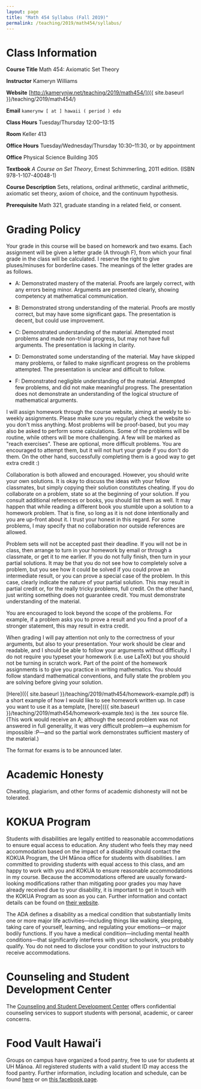 ```yaml
---
layout: page
title: "Math 454 Syllabus (Fall 2019)"
permalink: /teaching/2019/math454/syllabus/
---
```


Class Information
=====

**Course Title** Math 454: Axiomatic Set Theory

**Instructor** Kameryn Williams

**Website** [http://kamerynjw.net/teaching/2019/math454/]({{ site.baseurl }}/teaching/2019/math454/)

**Email** `kamerynw [ at ] hawaii ( period ) edu`

**Class Hours** Tuesday/Thursday 12:00–13:15

**Room** Keller 413

**Office Hours** Tuesday/Wednesday/Thursday 10:30–11:30, or by appointment

**Office** Physical Science Building 305

**Textbook** *A Course on Set Theory*, Ernest Schimmerling, 2011 edition. (ISBN 978-1-107-40048-1)

**Course Description** Sets, relations, ordinal arithmetic, cardinal arithmetic, axiomatic set theory, axiom of choice, and the continuum hypothesis.

**Prerequisite** Math 321, graduate standing in a related field, or consent. 


Grading Policy
=======

Your grade in this course will be based on homework and two exams. Each assignment will be given a letter grade (A through F), from which your final grade in the class will be calculated. I reserve the right to give pluses/minuses for borderline cases. The meanings of the letter grades are as follows.

* A: Demonstrated mastery of the material. Proofs are largely correct, with any errors being minor. Arguments are presented clearly, showing competency at mathematical communication. 

* B: Demonstrated strong understanding of the material. Proofs are mostly correct, but may have some significant gaps. The presentation is decent, but could use improvement.

* C: Demonstrated understanding of the material. Attempted most problems and made non-trivial progress, but may not have full arguments. The presentation is lacking in clarity.

* D: Demonstrated some understanding of the material. May have skipped many problems, or failed to make significant progress on the problems attempted. The presentation is unclear and difficult to follow.

* F: Demonstrated negligible understanding of the material. Attempted few problems, and did not make meaningful progress. The presentation does not demonstrate an understanding of the logical structure of mathematical arguments.

I will assign homework through the course website, aiming at weekly to bi-weekly assignments. Please make sure you regularly check the website so you don't miss anything. Most problems will be proof-based, but you may also be asked to perform some calculations. Some of the problems will be routine, while others will be more challenging. A few will be marked as "reach exercises". These are optional, more difficult problems. You are encouraged to attempt them, but it will not hurt your grade if you don't do them. On the other hand, successfully completing them is a good way to get extra credit :) 

Collaboration is both allowed and encouraged. However, you should write your own solutions. It is okay to discuss the ideas with your fellow classmates, but simply copying their solution constitutes cheating. If you do collaborate on a problem, state so at the beginning of your solution. If you consult additional references or books, you should list them as well. It may happen that while reading a different book you stumble upon a solution to a homework problem. That is fine, so long as it is not done intentionally and you are up-front about it. I trust your honest in this regard. For some problems, I may specify that no collaboration nor outside references are allowed. 

Problem sets will not be accepted past their deadline. If you will not be in class, then arrange to turn in your homework by email or through a classmate, or get it to me earlier. If you do not fully finish, then turn in your partial solutions. It may be that you do not see how to completely solve a problem, but you see how it could be solved if you could prove an intermediate result, or you can prove a special case of the problem. In this case, clearly indicate the nature of your partial solution. This may result in partial credit or, for the really tricky problems, full credit. On the other hand, just writing something does not guarantee credit. You must demonstrate understanding of the material.

You are encouraged to look beyond the scope of the problems. For example, if a problem asks you to prove a result and you find a proof of a stronger statement, this may result in extra credit.

When grading I will pay attention not only to the correctness of your arguments, but also to your presentation. Your work should be clear and readable, and I should be able to follow your arguments without difficulty. I do not require you typeset your homework (i.e. use LaTeX) but you should not be turning in scratch work. Part of the point of the homework assignments is to give you practice in writing mathematics. You should follow standard mathematical conventions, and fully state the problem you are solving before giving your solution.

[Here]({{ site.baseurl }}/teaching/2019/math454/homework-example.pdf) is a short example of how I would like to see homework written up. In case you want to use it as a template, [here]({{ site.baseurl }}/teaching/2019/math454/homework-example.tex) is the .tex source file. (This work would receive an A; although the second problem was not answered in full generality, it was very difficult problem—a euphemism for impossible :P—and so the partial work demonstrates sufficient mastery of the material.)

The format for exams is to be announced later.


Academic Honesty
========

Cheating, plagiarism, and other forms of academic dishonesty will not be tolerated.


KOKUA Program
=====

Students with disabilities are legally entitled to reasonable accommodations to ensure equal access to education. Any student who feels they may need accommodation based on the impact of a disability should contact the KOKUA Program, the UH Mānoa office for students with disabilities. I am committed to providing students with equal access to this class, and am happy to work with you and KOKUA to ensure reasonable accommodations in my course. Because the accommodations offered are usually forward-looking modifications rather than mitigating poor grades you may have already received due to your disability, it is important to get in touch with the KOKUA Program as soon as you can. Further information and contact details can be found on [their website](http://www.hawaii.edu/kokua/). 

The ADA defines a disability as a medical condition that substantially limits one or more major life activities—including things like walking sleeping, taking care of yourself, learning, and regulating your emotions—or major bodily functions. If you have a medical condition—including mental health conditions—that significantly interferes with your schoolwork, you probably qualify. You do not need to disclose your condition to your instructors to receive accommodations. 


Counseling and Student Development Center
==========

The [Counseling and Student Development Center](http://www.manoa.hawaii.edu/counseling/) offers confidential counseling services to support students with personal, academic, or career concerns. 

Food Vault Hawaiʻi
====

Groups on campus have organized a food pantry, free to use for students at UH Mānoa. All registered students with a valid student ID may access the food pantry. Further information, including location and schedule, can be found [here](https://www.hawaii.edu/news/2018/11/30/manoa-food-pantry/) or on [this facebook page](https://www.facebook.com/foodvaulthawaii/).
